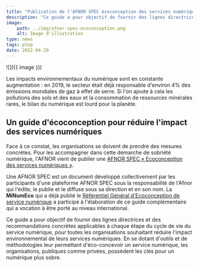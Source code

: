 ```yaml
---
title: "Publication de l'AFNOR SPEC écoconception des services numériques"
description: "Ce guide a pour objectif de fournir des lignes directrices et des recommandations concrètes applicables à chaque étape du cycle de vie du service numérique, pour toutes les organisations souhaitant réduire l'impact environnemental de leurs services numériques."
image:
    path: ../img/afnor-spec-ecoconception.png
    alt: Image d'illustration
type: news
tags: plop
date: 2022-04-29
---
```


![]({{ image }})

Les impacts environnementaux du numérique sont en constante augmentation : en 2019, le secteur était déjà responsable d'environ 4% des émissions mondiales de gaz à effet de serre. Si l'on ajoute à cela les pollutions des sols et des eaux et la consommation de ressources minérales rares, le bilan du numérique est lourd pour la planète.

## Un guide d'écoconception pour réduire l'impact des services numériques

Face à ce constat, les organisations se doivent de prendre des mesures concrètes. Pour les accompagner dans cette démarche de sobriété numérique, l'AFNOR vient de publier une [AFNOR SPEC « Ecoconception des services numériques »](https://www.boutique.afnor.org/fr-fr/norme/afnor-spec-2201/ecoconception-des-services-numeriques/fa203506/323315).

Une AFNOR SPEC est un document développé collectivement par les participants d'une plateforme AFNOR SPEC sous la responsabilité de l'Afnor qui l'édite, le publie et le diffuse sous sa direction et en son nom. La **MiNumEco** qui a déjà publié le [Référentiel Général d'Ecoconception de service numérique](/publications/referentiel-general-ecoconception/) a participé à l'élaboration de ce guide complémentaire qui a vocation à être porté au niveau international.

Ce guide a pour objectif de fournir des lignes directrices et des recommandations concrètes applicables à chaque étape du cycle de vie du service numérique, pour toutes les organisations souhaitant réduire l'impact environnemental de leurs services numériques. En se dotant d'outils et de méthodologies leur permettant d'éco-concevoir un service numérique, les organisations, publiques comme privées, possèdent les clés pour un numérique plus sobre.

